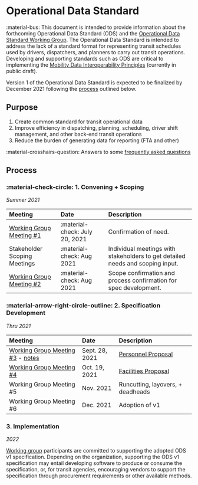 # Operational Data Standard

:material-bus: This document is intended to provide information about the forthcoming Operational Data Standard (ODS) and the [Operational Data Standard Working Group](working-group.md). The Operational Data Standard is intended to address the lack of a standard format for representing transit schedules used by drivers, dispatchers, and planners to carry out transit operations.  Developing and supporting standards such as ODS are critical to implementing the [Mobility Data Interoperability Principles](https://interoperable-mobility.github.io/principles/) (currently in public draft).

Version 1 of the Operational Data Standard is expected to be finalized by December 2021 following the [process](#process) outlined below.

## Purpose

1. Create common standard for transit operational data
2. Improve efficiency in dispatching, planning, scheduling, driver shift management, and other back-end transit operations
3. Reduce the burden of generating data for reporting (FTA and other)

:material-crosshairs-question: Answers to some [frequently asked questions](faq.md)

## Process

### :material-check-circle: 1. Convening + Scoping

*Summer 2021*

| Meeting     | Date  | Description                          |
| :---------- | :---- |:----------------------------------- |
| [Working Group Meeting #1](https://docs.google.com/presentation/d/1ZWjaPDi5MZkWt3kzdOw1CXEGfphbeSdkenjKOAwy7aY) | :material-check: July 20, 2021 | Confirmation of need. |
| Stakeholder Scoping Meetings | :material-check: Aug 2021 | Individual meetings with stakeholders to get detailed needs and scoping input. |
| [Working Group Meeting #2](https://docs.google.com/presentation/d/1n4ffD1564f_r5WVZlST7w2M0FH0vW6zrQ6dQ1cagvoE) | :material-check: Aug 2021 | Scope confirmation and process confirmation for spec development. |

### :material-arrow-right-circle-outline: 2. Specification Development

*Thru 2021*

| Meeting     | Date  | Description                          |
| :---------- | :---- |:----------------------------------- |
| [Working Group Meeting #3](https://docs.google.com/presentation/d/19TKTKTW54Vs8EeQ76kN8xAO-qFMUUTlj-LT9bYlJQXQ) - [notes](https://docs.google.com/document/d/1w2y7aHPlQ-A1ls3LDfYqolM9vhd3Z05fiNqec5Jxxd4/edit#heading=h.4g3wqbmawp7d) |  Sept. 28, 2021 | [Personnel Proposal](https://docs.google.com/document/d/1doswkEZ2kt6ACLHQJQ3k_jBlQGppGnU1BSkbYM8Lybw)  |
| [Working Group Meeting #4](https://docs.google.com/presentation/d/17aNfY1duDNa_fX3ByUqarzsvHhuRsybbvaGxwCZEMZg) |  Oct. 19, 2021 | [Facilities Proposal](https://docs.google.com/document/d/1bUheweHg5udmBqJIJehO9g8r_JyoU6jLuicbJ8Fgag0) |
| Working Group Meeting #5 |  Nov. 2021 | Runcutting, layovers, +  deadheads |
| Working Group Meeting #6 |  Dec. 2021 | Adoption of v1 |

### 3. Implementation

*2022*

[Working group](working-group.md) participants are committed to supporting the adopted ODS v1 specification. Depending on the organization, supporting the ODS v1 specification may entail developing software to produce or consume the specification, or, for transit agencies, encouraging vendors to support the specification through procurement requirements or other available methods.
